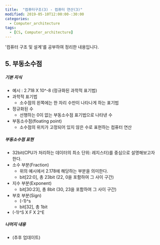 ```yaml
---
title:  "컴퓨터구조(3) - 컴퓨터 연산(3)"
modified: 2019-05-10T12:00:00-:30:00
categories:
  - Computer_architecture
tags:
  - [CS, Computer_architecture]
---
```


'컴퓨터 구조 및 설계'를 공부하여 정리한 내용입니다.

## 5. 부동소수점

##### 기본 지식

-   예시 : 2.718 X 10^-8 (정규화된 과학적 표기법)
-   과학적 표기법
    -   소수점의 왼쪽에는 한 자리 수만이 나타나게 하는 표기법
-   정규화된 수
    -   선행하는 0이 없는 부동소수점 표기법으로 나타낸 수
-   부동소수점(floating point)
    -   소수점의 위치가 고정되어 있지 않은 수로 표현하는 컴퓨터 연산

##### 부동소수점 표현

-   32bit(CPU가 처리하는 데이터의 최소 단위: 레지스터)를 중심으로 설명해보고자 한다.
-   소수 부분(Fraction)
    -   위의 예시에서 2.178에 해당하는 부분을 의미한다.
    -   bit[22:0], 총 23bit (22, 0을 포함하여 그 사이 구간)
-   지수 부분(Exponent)
    -   bit[30:23], 총 8bit (30, 23을 포함하여 그 사이 구간)
-   부호 부분(Sign)
    -   (-1)^s
    -   bit[32], 총 1bit
-   (-1)^S X F X 2^E


##### 나머지 내용
- (추후 업데이트)
